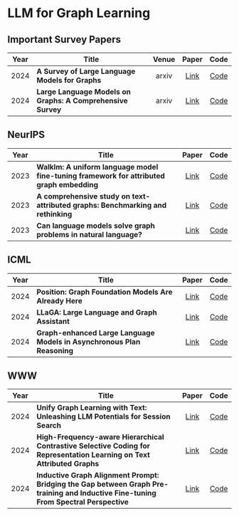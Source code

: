 #  LLM for Graph Learning



## Important Survey Papers

| Year | Title                                                       | Venue |                            Paper                             | Code                                                                        |
| ---- | ------------------------------------------------------------| :---: | :----------------------------------------------------------: | :-------------------------------------------------------------------------: |
| 2024 | **A Survey of Large Language Models for Graphs**            | arxiv | [Link](https://arxiv.org/pdf/2405.08011)                     | [Code](https://github.com/HKUDS/Awesome-LLM4Graph-Papers)                   |
| 2024 | **Large Language Models on Graphs: A Comprehensive Survey** | arxiv | [Link](https://arxiv.org/abs/2312.02783)                     | [Code](https://github.com/PeterGriffinJin/Awesome-Language-Model-on-Graphs) |

## NeurIPS

| Year | Title                                                                                     |                            Paper                                                                                                      | Code                                                 |
| ---- | ------------------------------------------------------------------------------------------| :-----------------------------------------------------------------------------------------------------------------------------------: | :--------------------------------------------------: |
| 2023 | **Walklm: A uniform language model fine-tuning framework for attributed graph embedding** | [Link](https://proceedings.neurips.cc/paper_files/paper/2023/file/2ac879d1865475a7abc8dfc7a9c15c27-Paper-Conference.pdf)              | [Code](-)                                            |
| 2023 | **A comprehensive study on text-attributed graphs: Benchmarking and rethinking**          | [Link](https://proceedings.neurips.cc/paper_files/paper/2023/file/37d00f567a18b478065f1a91b95622a0-Paper-Datasets_and_Benchmarks.pdf) | [Code](https://github.com/sktsherlock/TAG-Benchmark) |
| 2023 | **Can language models solve graph problems in natural language?**                         | [Link](https://proceedings.neurips.cc/paper_files/paper/2023/file/37d00f567a18b478065f1a91b95622a0-Paper-Datasets_and_Benchmarks.pdf) | [Code](https://github.com/Arthur-Heng/NLGraph)       |


## ICML

| Year | Title                                                                                     |                            Paper                                                                                                      | Code                                                 |
| ---- | ------------------------------------------------------------------------------------------| :-----------------------------------------------------------------------------------------------------------------------------------: | :--------------------------------------------------: |
| 2024 | **Position: Graph Foundation Models Are Already Here**                                    | [Link](https://openreview.net/pdf?id=Edz0QXKKAo)                                                                                      | [Code](-)                                            |
| 2024 | **LLaGA: Large Language and Graph Assistant**                                             | [Link](https://arxiv.org/pdf/2402.08170)                                                                                              | [Code](https://github.com/VITA-Group/LLaGA)          |
| 2024 | **Graph-enhanced Large Language Models in Asynchronous Plan Reasoning**                   | [Link](https://arxiv.org/pdf/2402.02805)                                                                                              | [Code](https://github.com/fangru-lin/graph-llm-asynchow-plan) |

## WWW

| Year | Title                                                                                     |                            Paper                                                                                                      | Code                                                 |
| ---- | ------------------------------------------------------------------------------------------| :-----------------------------------------------------------------------------------------------------------------------------------: | :--------------------------------------------------: |
| 2024 | **Unify Graph Learning with Text: Unleashing LLM Potentials for Session Search**          | [Link](https://openreview.net/pdf?id=fuAZbKE5Tn)                                                                                      | [Code](https://github.com/wsh-rucgl/SGR/)           |
| 2024 | **High-Frequency-aware Hierarchical Contrastive Selective Coding for Representation Learning on Text Attributed Graphs** | [Link](https://arxiv.org/pdf/2402.16240)                                                               | [Code](-)           |
| 2024 | **Inductive Graph Alignment Prompt: Bridging the Gap between Graph Pre-training and Inductive Fine-tuning From Spectral Perspective** | [Link](https://dl.acm.org/doi/pdf/10.1145/3589334.3645620)                                | [Code](-)           |
